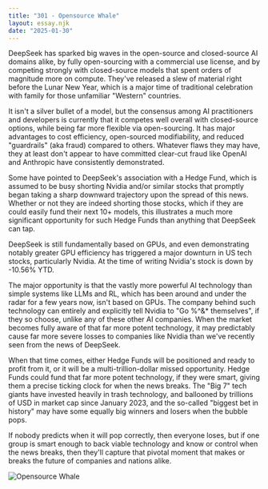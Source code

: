 ```yaml
---
title: "301 - Opensource Whale"
layout: essay.njk
date: "2025-01-30"
---
```


DeepSeek has sparked big waves in the open-source and closed-source AI domains alike, by fully open-sourcing with a commercial use license, and by competing strongly with closed-source models that spent orders of magnitude more on compute. They've released a slew of material right before the Lunar New Year, which is a major time of traditional celebration with family for those unfamiliar "Western" countries. 

It isn't a silver bullet of a model, but the consensus among AI practitioners and developers is currently that it competes well overall with closed-source options, while being far more flexible via open-sourcing. It has major advantages to cost efficiency, open-sourced modifiability, and reduced "guardrails" (aka fraud) compared to others. Whatever flaws they may have, they at least don't appear to have committed clear-cut fraud like OpenAI and Anthropic have consistently demonstrated. 

Some have pointed to DeepSeek's association with a Hedge Fund, which is assumed to be busy shorting Nvidia and/or similar stocks that promptly began taking a sharp downward trajectory upon the spread of this news. Whether or not they are indeed shorting those stocks, which if they are could easily fund their next 10+ models, this illustrates a much more significant opportunity for such Hedge Funds than anything that DeepSeek can tap.

DeepSeek is still fundamentally based on GPUs, and even demonstrating notably greater GPU efficiency has triggered a major downturn in US tech stocks, particularly Nvidia. At the time of writing Nvidia's stock is down by -10.56% YTD. 

The major opportunity is that the vastly more powerful AI technology than simple systems like LLMs and RL, which has been around and under the radar for a few years now, isn't based on GPUs. The company behind such technology can entirely and explicitly tell Nvidia to "Go %^&* themselves", if they so choose, unlike any of these other AI companies. When the market becomes fully aware of that far more potent technology, it may predictably cause far more severe losses to companies like Nvidia than we've recently seen from the news of DeepSeek.

When that time comes, either Hedge Funds will be positioned and ready to profit from it, or it will be a multi-trillion-dollar missed opportunity. Hedge Funds could fund that far more potent technology, if they were smart, giving them a precise ticking clock for when the news breaks. The "Big 7" tech giants have invested heavily in trash technology, and ballooned by trillions of USD in market cap since January 2023, and the so-called "biggest bet in history" may have some equally big winners and losers when the bubble pops.

If nobody predicts when it will pop correctly, then everyone loses, but if one group is smart enough to back viable technology and know or control when the news breaks, then they'll capture that pivotal moment that makes or breaks the future of companies and nations alike.

![Opensource Whale](https://media.licdn.com/dms/image/v2/D4D22AQEUMstYKKjkug/feedshare-shrink_800/B4DZSrRn6oHkAg-/0/1738040312150?e=1741824000&v=beta&t=qpzSi7DQcPc2KTb_PAJjYtKIvlVjzdN0IxHL8jenWRs)